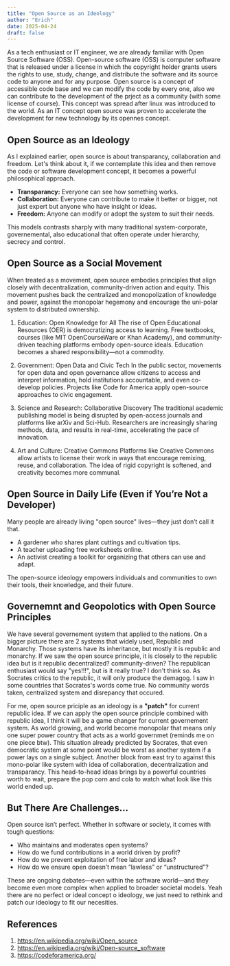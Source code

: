 ```yaml
---
title: "Open Source as an Ideology"
author: "Erich"
date: 2025-04-24
draft: false
---
```


As a tech enthusiast or IT engineer, we are already familiar with Open Source Software (OSS). Open-source software (OSS) is computer software that is released under a license in which the copyright holder grants users the rights to use, study, change, and distribute the software and its source code to anyone and for any purpose. Open source is a concept of accessible code base and we can modify the code by every one, also we can contribute to the development of the prject as a community (with some license of course). This concept was spread after linux was introduced to the world. As an IT concept open source was proven to accelerate the development for new technology by its opennes concept.

## Open Source as an Ideology
As I explained earlier, open source is about transparancy, collaboration and freedom. Let's think about it, if we contemplate this idea and then remove the code or software development concept, it becomes a powerful philosophical approach.

* **Transparancy:** Everyone can see how something works.
* **Collaboration:** Everyone can contribute to make it better or bigger, not just expert but anyone who have insight or ideas.
* **Freedom:** Anyone can modify or adopt the system to suit their needs.

This models contrasts sharply with many traditional system-corporate, governemental, also educational that often operate under hierarchy, secrecy and control.

## Open Source as a Social Movement
When treated as a movement, open source embodies principles that align closely with decentralization, community-driven action and equity. This movement pushes back the centralized and monopolization of knowledge and power, against the monopolar hegemony and encourage the uni-polar system to distributed ownership.

1. Education: Open Knowledge for All
  The rise of Open Educational Resources (OER) is democratizing access to learning. Free textbooks, courses (like MIT OpenCourseWare or Khan Academy), and community-driven teaching platforms embody open-source ideals. Education becomes a shared responsibility—not a commodity.

2. Government: Open Data and Civic Tech
  In the public sector, movements for open data and open governance allow citizens to access and interpret information, hold institutions accountable, and even co-develop policies. Projects like Code for America apply open-source approaches to civic engagement.

3. Science and Research: Collaborative Discovery
  The traditional academic publishing model is being disrupted by open-access journals and platforms like arXiv and Sci-Hub. Researchers are increasingly sharing methods, data, and results in real-time, accelerating the pace of innovation.

4. Art and Culture: Creative Commons
  Platforms like Creative Commons allow artists to license their work in ways that encourage remixing, reuse, and collaboration. The idea of rigid copyright is softened, and creativity becomes more communal.

## Open Source in Daily Life (Even if You’re Not a Developer)
Many people are already living "open source" lives—they just don’t call it that.

  * A gardener who shares plant cuttings and cultivation tips.
  * A teacher uploading free worksheets online.
  * An activist creating a toolkit for organizing that others can use and adapt.

The open-source ideology empowers individuals and communities to own their tools, their knowledge, and their future.

## Governemnt and Geopolotics with Open Source Principles
We have several governement system that applied to the nations. On a bigger picture there are 2 systems that widely used, Republic and Monarchy. Those systems have its inheritance, but mostly it is republic and monarchy. If we saw the open source principle, it is closely to the republic idea but is it republic decentralized? community-driven? The republican enthusiast would say "yes!!!", but is it really true? I don't think so. As Socrates critics to the republic, it will only produce the demagog. I saw in some countries that Socrates's words come true. No community words taken, centralized system and disrepancy that occured.

For me, open source priciple as an ideology is a **"patch"** for current republic idea. If we can apply the open source principle combined with republic idea, I think it will be a game changer for current governement system. As world growing, and world become monopolar that means only one super power country that acts as a world governmet (reminds me on one piece btw). This situation already predicted by Socrates, that even democratic system at some point would be worst as another system if a power lays on a single subject. Another block from east try to against this mono-polar like system with idea of collaboration, decentralization and transparancy. This head-to-head ideas brings by a powerful countries worth to wait, prepare the pop corn and cola to watch what look like this world ended up.

## But There Are Challenges…
Open source isn’t perfect. Whether in software or society, it comes with tough questions:

  * Who maintains and moderates open systems?
  * How do we fund contributions in a world driven by profit?
  * How do we prevent exploitation of free labor and ideas?
  * How do we ensure open doesn’t mean “lawless” or “unstructured”?

These are ongoing debates—even within the software world—and they become even more complex when applied to broader societal models. Yeah there are no perfect or ideal concept o ideology, we just need to rethink and patch our ideology to fit our necesities.



## References
1. https://en.wikipedia.org/wiki/Open_source
2. https://en.wikipedia.org/wiki/Open-source_software
3. https://codeforamerica.org/
